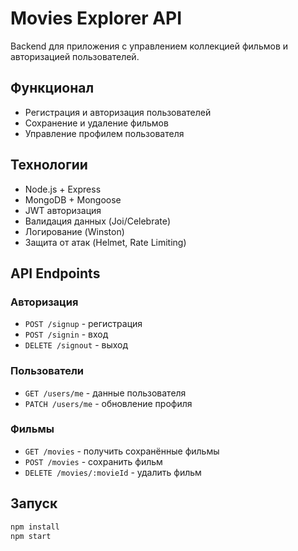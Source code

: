 # Movies Explorer API

Backend для приложения с управлением коллекцией фильмов и авторизацией пользователей.

## Функционал

- Регистрация и авторизация пользователей
- Сохранение и удаление фильмов
- Управление профилем пользователя

## Технологии

- Node.js + Express
- MongoDB + Mongoose
- JWT авторизация
- Валидация данных (Joi/Celebrate)
- Логирование (Winston)
- Защита от атак (Helmet, Rate Limiting)

## API Endpoints

### Авторизация
- `POST /signup` - регистрация
- `POST /signin` - вход
- `DELETE /signout` - выход

### Пользователи
- `GET /users/me` - данные пользователя
- `PATCH /users/me` - обновление профиля

### Фильмы
- `GET /movies` - получить сохранённые фильмы
- `POST /movies` - сохранить фильм
- `DELETE /movies/:movieId` - удалить фильм

## Запуск

```bash
npm install
npm start
```
